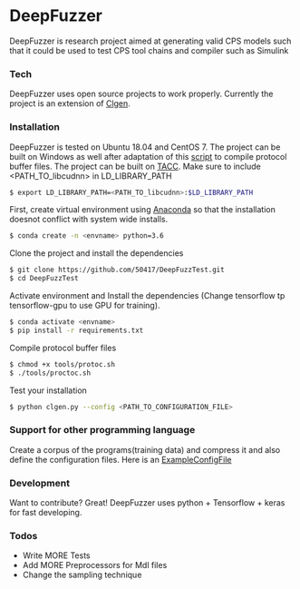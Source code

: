 # DeepFuzzer
DeepFuzzer is research project aimed at generating valid CPS models such that it could be used to test CPS tool chains and compiler such as Simulink

### Tech

DeepFuzzer uses open source projects to work properly. Currently the project is an extension of [Clgen]. 
### Installation

DeepFuzzer is tested on Ubuntu 18.04 and CentOS 7.
The project can be built on Windows as well after adaptation of this [script] to compile protocol buffer files. 
The project can be built on [TACC]. Make sure to include <PATH_TO_libcudnn> in LD_LIBRARY_PATH
```sh
$ export LD_LIBRARY_PATH=<PATH_TO_libcudnn>:$LD_LIBRARY_PATH
```

First, create virtual environment using  [Anaconda] so that the installation doesnot conflict with system wide installs.
```sh
$ conda create -n <envname> python=3.6
```

Clone the project and install the dependencies
```sh
$ git clone https://github.com/50417/DeepFuzzTest.git
$ cd DeepFuzzTest
```

Activate environment and Install the dependencies (Change tensorflow tp tensorflow-gpu to use GPU for training).
```sh
$ conda activate <envname>
$ pip install -r requirements.txt
```
Compile protocol buffer files
```sh
$ chmod +x tools/protoc.sh
$ ./tools/proctoc.sh
```
Test your installation 
```sh
$ python clgen.py --config <PATH_TO_CONFIGURATION_FILE>
```
### Support for other programming language
Create a corpus of the programs(training data) and compress it and also define the configuration files. Here is an [ExampleConfigFile] 
### Development

Want to contribute? Great!
DeepFuzzer uses python +  Tensorflow + keras for fast developing.


### Todos

 - Write MORE Tests
 - Add MORE Preprocessors for Mdl files
 - Change the sampling technique


[//]: # (These are reference links used in the body of this note and get stripped out when the markdown processor does its job. There is no need to format nicely because it shouldn't be seen. Thanks SO - http://stackoverflow.com/questions/4823468/store-comments-in-markdown-syntax)


   [clgen]: <https://github.com/ChrisCummins/clgen>
   [script]: <https://github.com/50417/DeepFuzzTest/blob/master/tools/protoc.sh>
   [TACC]: <https://www.tacc.utexas.edu/>
   [Anaconda]: <https://www.anaconda.com/distribution/>
   [ExampleConfigFile]: <https://github.com/50417/DeepFuzzTest/blob/master/clgen/tests/data/Simulink/config.pbtxt>